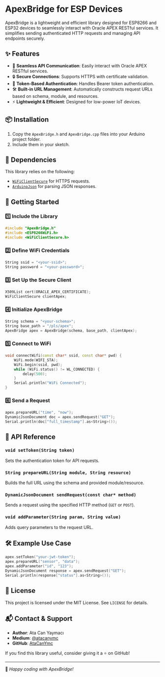 # ApexBridge for ESP Devices

ApexBridge is a lightweight and efficient library designed for ESP8266 and ESP32 devices to seamlessly interact with Oracle APEX RESTful services. It simplifies sending authenticated HTTP requests and managing API endpoints securely.

## ✨ Features
- 🔗 **Seamless API Communication**: Easily interact with Oracle APEX RESTful services.
- 🔒 **Secure Connections**: Supports HTTPS with certificate validation.
- 🔑 **Token-Based Authentication**: Handles Bearer token authentication.
- 🛠 **Built-in URL Management**: Automatically constructs request URLs based on schema, module, and resources.
- ⚡ **Lightweight & Efficient**: Designed for low-power IoT devices.

## 📦 Installation
1. Copy the `ApexBridge.h` and `ApexBridge.cpp` files into your Arduino project folder.
2. Include them in your sketch.

## 🔧 Dependencies
This library relies on the following:
- [`WiFiClientSecure`](https://www.arduino.cc/reference/en/libraries/wificlientsecure/) for HTTPS requests.
- [`ArduinoJson`](https://arduinojson.org/) for parsing JSON responses.

## 🚀 Getting Started
### 1️⃣ Include the Library
```cpp
#include "ApexBridge.h"
#include <ESP8266WiFi.h>
#include <WiFiClientSecure.h>
```

### 2️⃣ Define WiFi Credentials
```cpp
String ssid = "<your-ssid>";
String password = "<your-password>";
```

### 3️⃣ Set Up the Secure Client
```cpp
X509List cert(ORACLE_APEX_CERTIFICATE);
WiFiClientSecure clientApex;
```

### 4️⃣ Initialize ApexBridge
```cpp
String schema = "<your-schema>";
String base_path = "/pls/apex";
ApexBridge apex = ApexBridge(schema, base_path, clientApex);
```

### 5️⃣ Connect to WiFi
```cpp
void connectWifi(const char* ssid, const char* pwd) {
    WiFi.mode(WIFI_STA);
    WiFi.begin(ssid, pwd);
    while (WiFi.status() != WL_CONNECTED) {
        delay(500);
    }
    Serial.println("WiFi Connected");
}
```

### 6️⃣ Send a Request
```cpp
apex.prepareURL("time", "now");
DynamicJsonDocument doc = apex.sendRequest("GET");
Serial.println(doc["full_timestamp"].as<String>());
```

## 📖 API Reference

### `void setToken(String token)`
Sets the authentication token for API requests.

### `String prepareURL(String module, String resource)`
Builds the full URL using the schema and provided module/resource.

### `DynamicJsonDocument sendRequest(const char* method)`
Sends a request using the specified HTTP method (`GET` or `POST`).

### `void addParameter(String param, String value)`
Adds query parameters to the request URL.

## 🛠 Example Use Case
```cpp
apex.setToken("your-jwt-token");
apex.prepareURL("sensor", "data");
apex.addParameter("id", "123");
DynamicJsonDocument response = apex.sendRequest("GET");
Serial.println(response["status"].as<String>());
```

## 📜 License
This project is licensed under the MIT License. See `LICENSE` for details.

## 📬 Contact & Support
- **Author**: Ata Can Yaymacı
- **Medium**: [@atacanymc](https://medium.com/@atacanymc)
- **GitHub**: [AtaCanYmc](https://github.com/AtaCanYmc)

If you find this library useful, consider giving it a ⭐ on GitHub!

---

🚀 *Happy coding with ApexBridge!*

